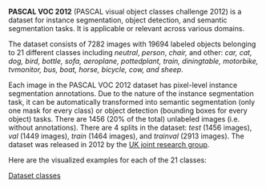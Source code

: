 **PASCAL VOC 2012** (PASCAL visual object classes challenge 2012) is a dataset for instance segmentation, object detection, and semantic segmentation tasks. It is applicable or relevant across various domains.

The dataset consists of 7282 images with 19694 labeled objects belonging to 21 different classes including *neutral*, *person*, *chair,* and other: **car*, *cat*, *dog*, *bird*, *bottle*, *sofa*, *aeroplane*, *pottedplant*, *train*, *diningtable*, *motorbike*, *tvmonitor*, *bus*, *boat*, *horse*, *bicycle*, *cow*, and *sheep**.

Each image in the PASCAL VOC 2012 dataset has pixel-level instance segmentation annotations. Due to the nature of the instance segmentation task, it can be automatically transformed into semantic segmentation (only one mask for every class) or object detection (bounding boxes for every object) tasks. There are 1456 (20% of the total) unlabeled images (i.e. without annotations). There are 4 splits in the dataset: *test* (1456 images), *val* (1449 images), *train* (1464 images), and *trainval* (2913 images). The dataset was released in 2012 by the [UK joint research group](http://host.robots.ox.ac.uk/pascal/VOC/voc2012/index.html#organizers).

Here are the visualized examples for each of the 21 classes:

[Dataset classes](https://github.com/dataset-ninja/pascal-voc-2012/raw/main/visualizations/classes_preview.webm)
